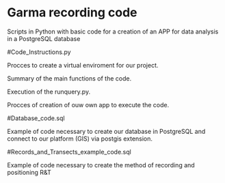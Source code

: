 # Garma recording code

Scripts in Python with basic code for a creation of an APP for data analysis in a PostgreSQL database

#Code_Instructions.py

Procces to create a virtual enviroment for our project.

Summary of the main functions of the code.

Execution of the runquery.py.

Procces of creation of ouw own app to execute the code.


#Database_code.sql

Example of code necessary to create our database in PostgreSQL and connect to our platform (GIS) via postgis extension.


#Records_and_Transects_example_code.sql

Example of code necessary to create the method of recording and positioning R&T
